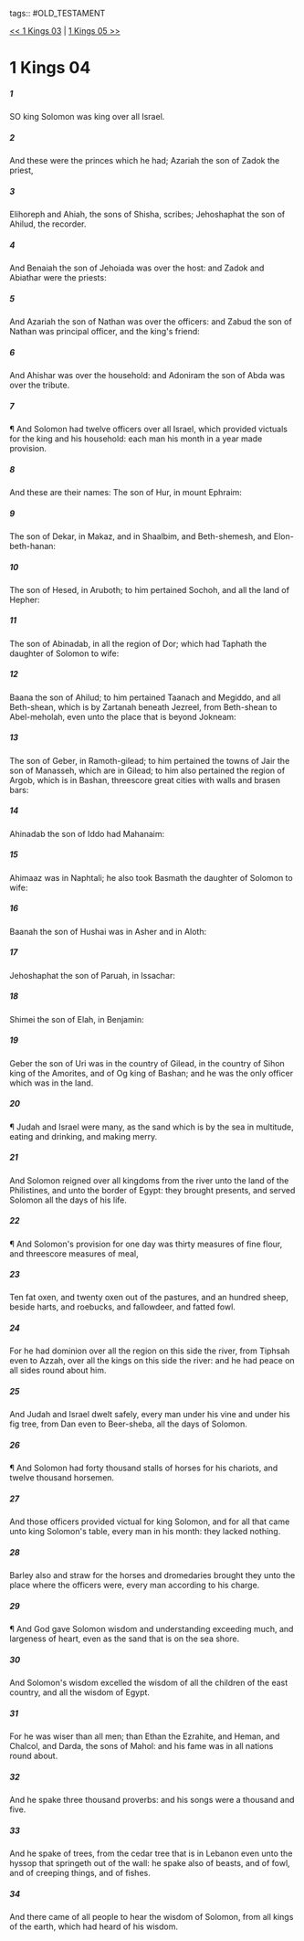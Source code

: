 tags:: #OLD_TESTAMENT

[<< 1 Kings 03](OLD_TESTAMENT/11_1_Kings/1_Kings_03.md) | [1 Kings 05 >>](OLD_TESTAMENT/11_1_Kings/1_Kings_05.md)

# 1 Kings 04

##### 1

SO king Solomon was king over all Israel.

##### 2

And these were the princes which he had; Azariah the son of Zadok the priest,

##### 3

Elihoreph and Ahiah, the sons of Shisha, scribes; Jehoshaphat the son of Ahilud, the recorder.

##### 4

And Benaiah the son of Jehoiada was over the host: and Zadok and Abiathar were the priests:

##### 5

And Azariah the son of Nathan was over the officers: and Zabud the son of Nathan was principal officer, and the king's friend:

##### 6

And Ahishar was over the household: and Adoniram the son of Abda was over the tribute.

##### 7

¶ And Solomon had twelve officers over all Israel, which provided victuals for the king and his household: each man his month in a year made provision.

##### 8

And these are their names: The son of Hur, in mount Ephraim:

##### 9

The son of Dekar, in Makaz, and in Shaalbim, and Beth-shemesh, and Elon-beth-hanan:

##### 10

The son of Hesed, in Aruboth; to him pertained Sochoh, and all the land of Hepher:

##### 11

The son of Abinadab, in all the region of Dor; which had Taphath the daughter of Solomon to wife:

##### 12

Baana the son of Ahilud; to him pertained Taanach and Megiddo, and all Beth-shean, which is by Zartanah beneath Jezreel, from Beth-shean to Abel-meholah, even unto the place that is beyond Jokneam:

##### 13

The son of Geber, in Ramoth-gilead; to him pertained the towns of Jair the son of Manasseh, which are in Gilead; to him also pertained the region of Argob, which is in Bashan, threescore great cities with walls and brasen bars:

##### 14

Ahinadab the son of Iddo had Mahanaim:

##### 15

Ahimaaz was in Naphtali; he also took Basmath the daughter of Solomon to wife:

##### 16

Baanah the son of Hushai was in Asher and in Aloth:

##### 17

Jehoshaphat the son of Paruah, in Issachar:

##### 18

Shimei the son of Elah, in Benjamin:

##### 19

Geber the son of Uri was in the country of Gilead, in the country of Sihon king of the Amorites, and of Og king of Bashan; and he was the only officer which was in the land.

##### 20

¶ Judah and Israel were many, as the sand which is by the sea in multitude, eating and drinking, and making merry.

##### 21

And Solomon reigned over all kingdoms from the river unto the land of the Philistines, and unto the border of Egypt: they brought presents, and served Solomon all the days of his life.

##### 22

¶ And Solomon's provision for one day was thirty measures of fine flour, and threescore measures of meal,

##### 23

Ten fat oxen, and twenty oxen out of the pastures, and an hundred sheep, beside harts, and roebucks, and fallowdeer, and fatted fowl.

##### 24

For he had dominion over all the region on this side the river, from Tiphsah even to Azzah, over all the kings on this side the river: and he had peace on all sides round about him.

##### 25

And Judah and Israel dwelt safely, every man under his vine and under his fig tree, from Dan even to Beer-sheba, all the days of Solomon.

##### 26

¶ And Solomon had forty thousand stalls of horses for his chariots, and twelve thousand horsemen.

##### 27

And those officers provided victual for king Solomon, and for all that came unto king Solomon's table, every man in his month: they lacked nothing.

##### 28

Barley also and straw for the horses and dromedaries brought they unto the place where the officers were, every man according to his charge.

##### 29

¶ And God gave Solomon wisdom and understanding exceeding much, and largeness of heart, even as the sand that is on the sea shore.

##### 30

And Solomon's wisdom excelled the wisdom of all the children of the east country, and all the wisdom of Egypt.

##### 31

For he was wiser than all men; than Ethan the Ezrahite, and Heman, and Chalcol, and Darda, the sons of Mahol: and his fame was in all nations round about.

##### 32

And he spake three thousand proverbs: and his songs were a thousand and five.

##### 33

And he spake of trees, from the cedar tree that is in Lebanon even unto the hyssop that springeth out of the wall: he spake also of beasts, and of fowl, and of creeping things, and of fishes.

##### 34

And there came of all people to hear the wisdom of Solomon, from all kings of the earth, which had heard of his wisdom.
